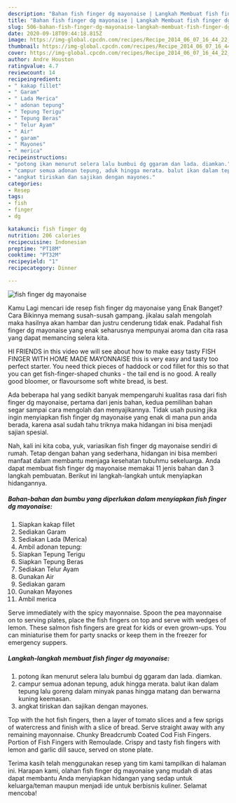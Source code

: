 ```yaml
---
description: "Bahan fish finger dg mayonaise | Langkah Membuat fish finger dg mayonaise Yang Lezat Sekali"
title: "Bahan fish finger dg mayonaise | Langkah Membuat fish finger dg mayonaise Yang Lezat Sekali"
slug: 506-bahan-fish-finger-dg-mayonaise-langkah-membuat-fish-finger-dg-mayonaise-yang-lezat-sekali
date: 2020-09-18T09:44:18.815Z
image: https://img-global.cpcdn.com/recipes/Recipe_2014_06_07_16_44_22_805_5719c8/751x532cq70/fish-finger-dg-mayonaise-foto-resep-utama.jpg
thumbnail: https://img-global.cpcdn.com/recipes/Recipe_2014_06_07_16_44_22_805_5719c8/751x532cq70/fish-finger-dg-mayonaise-foto-resep-utama.jpg
cover: https://img-global.cpcdn.com/recipes/Recipe_2014_06_07_16_44_22_805_5719c8/751x532cq70/fish-finger-dg-mayonaise-foto-resep-utama.jpg
author: Andre Houston
ratingvalue: 4.7
reviewcount: 14
recipeingredient:
- " kakap fillet"
- " Garam"
- " Lada Merica"
- " adonan tepung"
- " Tepung Terigu"
- " Tepung Beras"
- " Telur Ayam"
- " Air"
- " garam"
- " Mayones"
- " merica"
recipeinstructions:
- "potong ikan menurut selera lalu bumbui dg ggaram dan lada. diamkan."
- "campur semua adonan tepung, aduk hingga merata. balut ikan dalam tepung lalu goreng dalam minyak panas hingga matang dan berwarna kuning keemasan."
- "angkat tiriskan dan sajikan dengan mayones."
categories:
- Resep
tags:
- fish
- finger
- dg

katakunci: fish finger dg 
nutrition: 206 calories
recipecuisine: Indonesian
preptime: "PT18M"
cooktime: "PT32M"
recipeyield: "1"
recipecategory: Dinner

---
```



![fish finger dg mayonaise](https://img-global.cpcdn.com/recipes/Recipe_2014_06_07_16_44_22_805_5719c8/751x532cq70/fish-finger-dg-mayonaise-foto-resep-utama.jpg)

Kamu Lagi mencari ide resep fish finger dg mayonaise yang Enak Banget? Cara Bikinnya memang susah-susah gampang. jikalau salah mengolah maka hasilnya akan hambar dan justru cenderung tidak enak. Padahal fish finger dg mayonaise yang enak seharusnya mempunyai aroma dan cita rasa yang dapat memancing selera kita.

HI FRIENDS in this video we will see about how to make easy tasty FISH FINGER WITH HOME MADE MAYONNAISE this is very easy and tasty too perfect starter. You need thick pieces of haddock or cod fillet for this so that you can get fish-finger-shaped chunks - the tail end is no good. A really good bloomer, or flavoursome soft white bread, is best.

Ada beberapa hal yang sedikit banyak mempengaruhi kualitas rasa dari fish finger dg mayonaise, pertama dari jenis bahan, kedua pemilihan bahan segar sampai cara mengolah dan menyajikannya. Tidak usah pusing jika ingin menyiapkan fish finger dg mayonaise yang enak di mana pun anda berada, karena asal sudah tahu triknya maka hidangan ini bisa menjadi sajian spesial.


Nah, kali ini kita coba, yuk, variasikan fish finger dg mayonaise sendiri di rumah. Tetap dengan bahan yang sederhana, hidangan ini bisa memberi manfaat dalam membantu menjaga kesehatan tubuhmu sekeluarga. Anda dapat membuat fish finger dg mayonaise memakai 11 jenis bahan dan 3 langkah pembuatan. Berikut ini langkah-langkah untuk menyiapkan hidangannya.

<!--inarticleads1-->

##### Bahan-bahan dan bumbu yang diperlukan dalam menyiapkan fish finger dg mayonaise:

1. Siapkan  kakap fillet
1. Sediakan  Garam
1. Sediakan  Lada (Merica)
1. Ambil  adonan tepung:
1. Siapkan  Tepung Terigu
1. Siapkan  Tepung Beras
1. Sediakan  Telur Ayam
1. Gunakan  Air
1. Sediakan  garam
1. Gunakan  Mayones
1. Ambil  merica


Serve immediately with the spicy mayonnaise. Spoon the pea mayonnaise on to serving plates, place the fish fingers on top and serve with wedges of lemon. These salmon fish fingers are great for kids or even grown-ups. You can miniaturise them for party snacks or keep them in the freezer for emergency suppers. 

<!--inarticleads2-->

##### Langkah-langkah membuat fish finger dg mayonaise:

1. potong ikan menurut selera lalu bumbui dg ggaram dan lada. diamkan.
1. campur semua adonan tepung, aduk hingga merata. balut ikan dalam tepung lalu goreng dalam minyak panas hingga matang dan berwarna kuning keemasan.
1. angkat tiriskan dan sajikan dengan mayones.


Top with the hot fish fingers, then a layer of tomato slices and a few sprigs of watercress and finish with a slice of bread. Serve straight away with any remaining mayonnaise. Chunky Breadcrumb Coated Cod Fish Fingers. Portion of Fish Fingers with Remoulade. Crispy and tasty fish fingers with lemon and garlic dill sauce, served on stone plate. 

Terima kasih telah menggunakan resep yang tim kami tampilkan di halaman ini. Harapan kami, olahan fish finger dg mayonaise yang mudah di atas dapat membantu Anda menyiapkan hidangan yang sedap untuk keluarga/teman maupun menjadi ide untuk berbisnis kuliner. Selamat mencoba!
